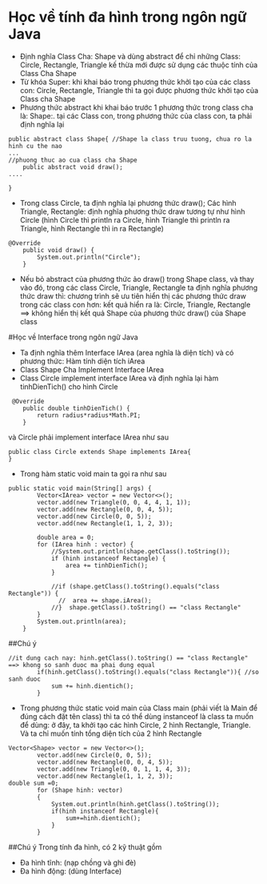 ﻿# Học về tính đa hình trong ngôn ngữ Java
+ Định nghĩa Class Cha: Shape và dùng abstract để chỉ những Class: Circle, Rectangle, Triangle kế thừa mới được sử dụng các thuộc tính của Class Cha Shape
+ Từ khóa Super: khi khai báo trong phương thức khởi tạo của các class con: Circle, Rectangle, Triangle thì ta gọi được phương thức khởi tạo của Class cha Shape
+ Phương thức abstract khi khai báo trước 1 phương thức trong class cha là: Shape:. tại các Class con, trong phương thức của class con, ta phải định nghĩa lại
```
public abstract class Shape{ //Shape la class truu tuong, chua ro la hinh cu the nao
...
//phuong thuc ao cua class cha Shape
    public abstract void draw();
....

}

```

+ Trong class Circle, ta định nghĩa lại phương thức draw(); Các hình Triangle, Rectangle: định nghĩa phương thức draw tương tự như hình Circle (hình Circle thì println ra Circle, hình Triangle thì println ra Triangle, hình Rectangle thì in ra Rectangle)
```
@Override
    public void draw() {
        System.out.println("Circle");
    }
```

+ Nếu bỏ abstract của phương thức ảo draw() trong Shape class, và thay vào đó, trong các class Circle, Triangle, Rectangle ta định nghĩa phương thức draw thì: chương trình sẽ ưu tiên hiển thị các phương thức draw trong các class con hơn: kết quả hiển ra là: Circle, Triangle, Rectangle ==> không hiển thị kết quả Shape của phương thức draw() của Shape class

#Học về Interface trong ngôn ngữ Java
+ Ta định nghĩa thêm Interface IArea (area nghĩa là diện tích) và có phương thức: Hàm tính diện tích iArea
+ Class Shape Cha Implement Interface IArea
+ Class Circle implement interface IArea và định nghĩa lại hàm tinhDienTich() cho hình Circle
```
 @Override
    public double tinhDienTich() {
        return radius*radius*Math.PI;
    }
```
và Circle phải implement interface IArea như sau
```
public class Circle extends Shape implements IArea{
}
```

+ Trong hàm static void main ta gọi ra như sau
```
public static void main(String[] args) {
        Vector<IArea> vector = new Vector<>();
        vector.add(new Triangle(0, 0, 4, 4, 1, 1));
        vector.add(new Rectangle(0, 0, 4, 5));
        vector.add(new Circle(0, 0, 5));
        vector.add(new Rectangle(1, 1, 2, 3));

        double area = 0;
        for (IArea hinh : vector) {
            //System.out.println(shape.getClass().toString());
            if (hinh instanceof Rectangle) {
                area += tinhDienTich();
            }

            //if (shape.getClass().toString().equals("class Rectangle")) {
              //  area += shape.iArea();
            //}  shape.getClass().toString() == "class Rectangle"
        }
        System.out.println(area);
    }
```


##Chú ý
```
//it dung cach nay: hinh.getClass().toString() == "class Rectangle" ==> khong so sanh duoc ma phai dung equal
        if(hinh.getClass().toString().equals("class Rectangle")){ //so sanh duoc
            sum += hinh.dientich();
        }
```

+ Trong phương thức static void main của Class main (phải viết là Main để đúng cách đặt tên class) thì ta có thể dùng instanceof  là class ta muốn để dùng: ở đây, ta khởi tạo các hình Circle, 2 hình Rectangle, Triangle. Và ta chỉ muốn tính tổng diện tích của 2 hình Rectangle
```
Vector<Shape> vector = new Vector<>();
        vector.add(new Circle(0, 0, 5));
        vector.add(new Rectangle(0, 0, 4, 5));
        vector.add(new Triangle(0, 0, 1, 1, 4, 3));
        vector.add(new Rectangle(1, 1, 2, 3));
double sum =0;
        for (Shape hinh: vector)
        {
            System.out.println(hinh.getClass().toString());
            if(hinh instanceof Rectangle){
                sum+=hinh.dientich();
            }
        }
```

##Chú ý
Trong tính đa hình, có 2 kỹ thuật gồm 
+ Đa hình tĩnh: (nạp chồng và ghi đè)
+ Đa hình động: (dùng Interface)
